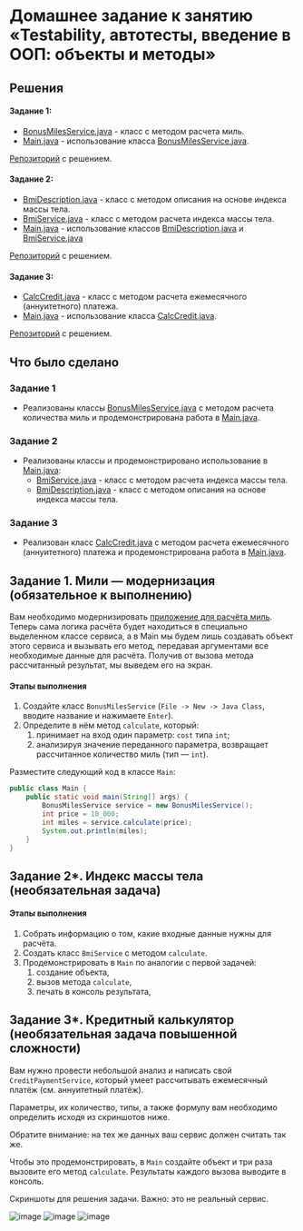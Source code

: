 # Домашнее задание к занятию «Testability, автотесты, введение в ООП: объекты и методы»

## Решения
#### Задание 1:
* <a href="https://github.com/Nephedov/4.1.Java/blob/main/src/BonusMilesService.java">BonusMilesService.java</a> - класс с методом расчета миль.
* <a href="https://github.com/Nephedov/4.1.Java/blob/main/src/Main.java">Main.java</a> - использование класса
  <a href="https://github.com/Nephedov/4.1.Java/blob/main/src/BonusMilesService.java">BonusMilesService.java</a>.

<a href="https://github.com/Nephedov/4.1.Java/tree/main">Репозиторий</a> c решением.
#### Задание 2:
* <a href="https://github.com/Nephedov/4.2.Java/blob/main/src/BmiDescription.java">BmiDescription.java</a> - класс с методом описания на основе индекса массы тела.
* <a href="https://github.com/Nephedov/4.2.Java/blob/main/src/BmiService.java">BmiService.java</a> - класс с методом расчета индекса массы тела.
* <a href="https://github.com/Nephedov/4.2.Java/blob/main/src/Main.java">Main.java</a> - использование классов
  <a href="https://github.com/Nephedov/4.2.Java/blob/main/src/BmiDescription.java">BmiDescription.java</a> и
  <a href="https://github.com/Nephedov/4.2.Java/blob/main/src/BmiService.java">BmiService.java</a>

<a href="https://github.com/Nephedov/4.2.Java/tree/main">Репозиторий</a> c решением.
#### Задание 3:
* <a href="https://github.com/Nephedov/4.3.Java/blob/main/src/CalcCredit.java">CalcCredit.java</a> - класс с методом расчета ежемесячного (аннуитетного) платежа.
* <a href="https://github.com/Nephedov/4.3.Java/blob/main/src/Main.java">Main.java</a> - использование класса
  <a href="https://github.com/Nephedov/4.3.Java/blob/main/src/CalcCredit.java">CalcCredit.java</a>.

<a href="https://github.com/Nephedov/4.3.Java/tree/main">Репозиторий</a> c решением.
## Что было сделано
### Задание 1
* Реализованы классы <a href="https://github.com/Nephedov/4.1.Java/blob/main/src/BonusMilesService.java">BonusMilesService.java</a> с методом расчета количества миль и продемонстрирована работа в
  <a href="https://github.com/Nephedov/4.1.Java/blob/main/src/Main.java">Main.java</a>.
### Задание 2
* Реализованы классы и продемонстрировано использование в <a href="https://github.com/Nephedov/4.2.Java/blob/main/src/Main.java">Main.java</a>:
  * <a href="https://github.com/Nephedov/4.2.Java/blob/main/src/BmiService.java">BmiService.java</a> - класс с методом расчета индекса массы тела.
  * <a href="https://github.com/Nephedov/4.2.Java/blob/main/src/BmiDescription.java">BmiDescription.java</a> - класс с методом описания на основе индекса массы тела.
### Задание 3
* Реализован класс <a href="https://github.com/Nephedov/4.3.Java/blob/main/src/CalcCredit.java">CalcCredit.java</a> с методом расчета ежемесячного (аннуитетного) платежа и продемонстрирована работа в
  <a href="https://github.com/Nephedov/4.3.Java/blob/main/src/Main.java">Main.java</a>.
  
## Задание 1. Мили — модернизация (обязательное к выполнению)

Вам необходимо модернизировать [приложение для расчёта миль](./PRIMITIVES.md). Теперь сама логика расчёта будет находиться в специально выделенном классе сервиса, а в Main мы будем лишь создавать объект этого сервиса и вызывать его метод, передавая аргументами все необходимые данные для расчёта. Получив от вызова метода рассчитанный результат, мы выведем его на экран.

#### Этапы выполнения
1. Создайте класс `BonusMilesService` (`File -> New -> Java Class`, вводите название и нажимаете `Enter`).
1. Определите в нём метод `calculate`, который:
    1. принимает на вход один параметр: `cost` типа `int`;
    1. анализируя значение переданного параметра, возвращает рассчитанное количество миль (тип — `int`).
    
Разместите следующий код в классе `Main`:

```java
public class Main {
    public static void main(String[] args) {
        BonusMilesService service = new BonusMilesService();
        int price = 10_000;
        int miles = service.calculate(price);
        System.out.println(miles);
    }
}
```

## Задание 2*. Индекс массы тела (необязательная задача)

#### Этапы выполнения
1. Собрать информацию о том, какие входные данные нужны для расчёта.
1. Создать класс `BmiService` с методом `calculate`.
1. Продемонстрировать в `Main` по аналогии с первой задачей:
    1. создание объекта,
    1. вызов метода `calculate`,
    1. печать в консоль результата,
  
## Задание 3*. Кредитный калькулятор (необязательная задача повышенной сложности)

Вам нужно провести небольшой анализ и написать свой `CreditPaymentService`, который умеет рассчитывать ежемесячный платёж (см. аннуитетный платёж).

Параметры, их количество, типы, а также формулу вам необходимо определить исходя из скриншотов ниже.

Обратите внимание: на тех же данных ваш сервис должен считать так же.

Чтобы это продемонстрировать, в `Main` создайте объект и три раза вызовите его метод `calculate`. Результаты каждого вызова выводите в консоль.

Скриншоты для решения задачи. Важно: это не реальный сервис.

![image](https://user-images.githubusercontent.com/53707586/145564347-174ef746-013e-4793-bda1-79d81ac18e65.png)
![image](https://user-images.githubusercontent.com/53707586/145564368-0c1aaa9c-563b-4177-9ad6-a9f9adef8f92.png)
![image](https://user-images.githubusercontent.com/53707586/145564380-5140f2ab-312c-46c1-b423-1e5c209617b5.png)
